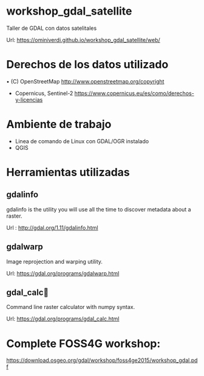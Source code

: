 # workshop_gdal_satellite
Taller de GDAL con datos satelitales

Url: https://ominiverdi.github.io/workshop_gdal_satellite/web/

# Derechos de los datos utilizado
• (C) OpenStreetMap http://www.openstreetmap.org/copyright
* Copernicus, Sentinel-2 https://www.copernicus.eu/es/como/derechos-y-licencias

# Ambiente de trabajo
* Linea de comando de Linux con GDAL/OGR instalado
* QGIS

# Herramientas utilizadas

## gdalinfo
gdalinfo is the utility you will use all the time to discover metadata about a raster. 

Url : http://gdal.org/1.11/gdalinfo.html

## gdalwarp

Image reprojection and warping utility.

Url: https://gdal.org/programs/gdalwarp.html

## gdal_calc

Command line raster calculator with numpy syntax.

Url: https://gdal.org/programs/gdal_calc.html

# Complete FOSS4G workshop:
https://download.osgeo.org/gdal/workshop/foss4ge2015/workshop_gdal.pdf

